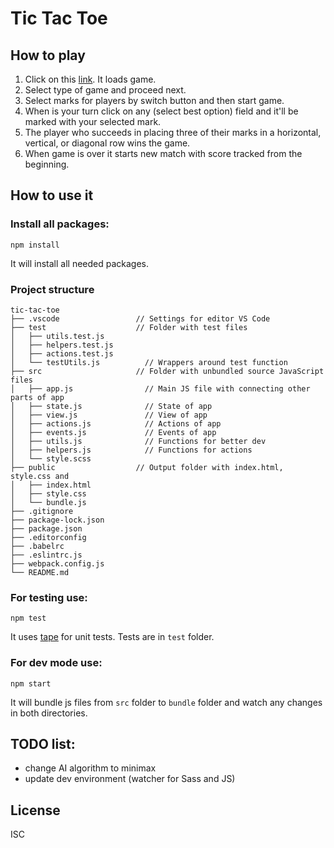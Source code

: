 # Tic Tac Toe


## How to play

1. Click on this [link](https://codepen.io/MatejMazur/full/Ngqaaj/). It loads game.
2. Select type of game and proceed next.
3. Select marks for players by switch button and then start game.
4. When is your turn click on any (select best option) field and it'll be marked with your selected mark.
5. The player who succeeds in placing three of their marks in a horizontal, vertical, or diagonal row wins the game.
6. When game is over it starts new match with score tracked from the beginning.


## How to use it

### Install all packages:
```
npm install
```
It will install all needed packages.

### Project structure
```
tic-tac-toe
├── .vscode                 // Settings for editor VS Code
├── test                    // Folder with test files
│   ├── utils.test.js
│   ├── helpers.test.js
│   ├── actions.test.js
│   └── testUtils.js          // Wrappers around test function
├── src                     // Folder with unbundled source JavaScript files
│   ├── app.js                // Main JS file with connecting other parts of app
│   ├── state.js              // State of app
│   ├── view.js               // View of app
│   ├── actions.js            // Actions of app
│   ├── events.js             // Events of app
│   ├── utils.js              // Functions for better dev
│   ├── helpers.js            // Functions for actions
│   └── style.scss
├── public                  // Output folder with index.html, style.css and
│   ├── index.html
│   ├── style.css
│   └── bundle.js
├── .gitignore
├── package-lock.json
├── package.json
├── .editorconfig
├── .babelrc
├── .eslintrc.js
├── webpack.config.js
└── README.md
```

### For testing use:
```
npm test
```
It uses [tape](https://github.com/substack/tape) for unit tests. Tests are in `test` folder.

### For dev mode use:
```
npm start
```
It will bundle js files from `src` folder to `bundle` folder and watch any changes in both directories.


## TODO list:
- change AI algorithm to minimax
- update dev environment (watcher for Sass and JS)

## License

ISC
